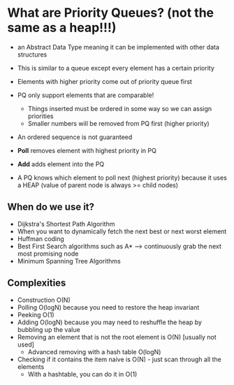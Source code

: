 # What are Priority Queues? (not the same as a heap!!!)
- an Abstract Data Type meaning it can be implemented with other data structures
- This is similar to a queue except every element has a certain priority
- Elements with higher priority come out of priority queue first
- PQ only support elements that are comparable! 
    - Things inserted must be ordered in some way so we can assign priorities
    - Smaller numbers will be removed from PQ first (higher priority)
- An ordered sequence is not guaranteed

- <b>Poll</b> removes element with highest priority in PQ
- <b>Add</b> adds element into the PQ

- A PQ knows which element to poll next (highest priority) because it uses a HEAP (value of parent node is always >= child nodes)

## When do we use it?
- Dijkstra's Shortest Path Algorithm
- When you want to dynamically fetch the next best or next worst element
- Huffman coding
- Best First Search algorithms such as A* --> continuously grab the next most promising node
- Minimum Spanning Tree Algorithms

## Complexities
- Construction O(N)
- Polling O(logN) because you need to restore the heap invariant
- Peeking O(1)
- Adding O(logN) because you may need to reshuffle the heap by bubbling up the value
- Removing an element that is not the root element is O(N) [usually not used]
    - Advanced removing with a hash table O(logN)
- Checking if it contains the item naive is O(N) - just scan through all the elements
    - With a hashtable, you can do it in O(1)